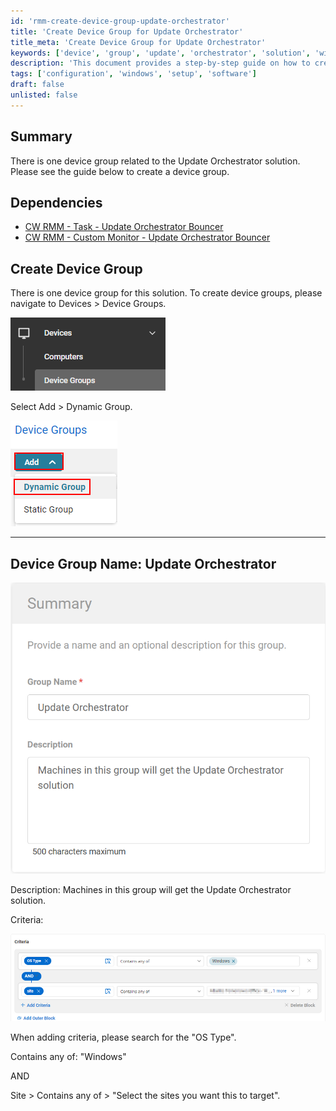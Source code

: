 ```yaml
---
id: 'rmm-create-device-group-update-orchestrator'
title: 'Create Device Group for Update Orchestrator'
title_meta: 'Create Device Group for Update Orchestrator'
keywords: ['device', 'group', 'update', 'orchestrator', 'solution', 'windows']
description: 'This document provides a step-by-step guide on how to create a device group for the Update Orchestrator solution in ConnectWise RMM. It includes dependencies, creation instructions, and criteria for grouping devices based on OS type.'
tags: ['configuration', 'windows', 'setup', 'software']
draft: false
unlisted: false
---
```

## Summary

There is one device group related to the Update Orchestrator solution. Please see the guide below to create a device group.

## Dependencies

- [CW RMM - Task - Update Orchestrator Bouncer](https://proval.itglue.com/5078775/docs/13460454#version=published&documentMode=edit)
- [CW RMM - Custom Monitor - Update Orchestrator Bouncer](https://proval.itglue.com/5078775/docs/13460540#version=published&documentMode=edit)

## Create Device Group

There is one device group for this solution. To create device groups, please navigate to Devices > Device Groups.

**![Image](../../../static/img/Update-Orchestrator/image_1.png)**

Select Add > Dynamic Group.

![Image](../../../static/img/Update-Orchestrator/image_2.png)

---

## Device Group Name: Update Orchestrator

![Image](../../../static/img/Update-Orchestrator/image_3.png)

Description: Machines in this group will get the Update Orchestrator solution.

Criteria:

![Image](../../../static/img/Update-Orchestrator/image_4.png)

When adding criteria, please search for the "OS Type".

Contains any of: "Windows"

AND

Site > Contains any of > "Select the sites you want this to target".



